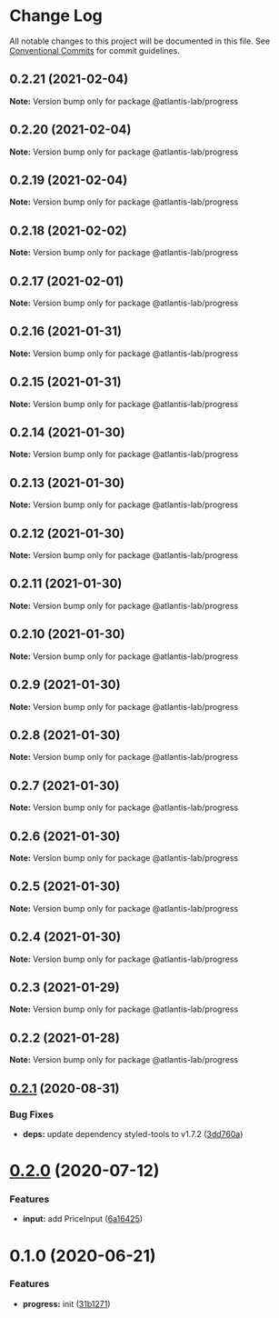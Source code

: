 # Change Log

All notable changes to this project will be documented in this file.
See [Conventional Commits](https://conventionalcommits.org) for commit guidelines.

## 0.2.21 (2021-02-04)

**Note:** Version bump only for package @atlantis-lab/progress





## 0.2.20 (2021-02-04)

**Note:** Version bump only for package @atlantis-lab/progress





## 0.2.19 (2021-02-04)

**Note:** Version bump only for package @atlantis-lab/progress





## 0.2.18 (2021-02-02)

**Note:** Version bump only for package @atlantis-lab/progress





## 0.2.17 (2021-02-01)

**Note:** Version bump only for package @atlantis-lab/progress





## 0.2.16 (2021-01-31)

**Note:** Version bump only for package @atlantis-lab/progress





## 0.2.15 (2021-01-31)

**Note:** Version bump only for package @atlantis-lab/progress





## 0.2.14 (2021-01-30)

**Note:** Version bump only for package @atlantis-lab/progress





## 0.2.13 (2021-01-30)

**Note:** Version bump only for package @atlantis-lab/progress





## 0.2.12 (2021-01-30)

**Note:** Version bump only for package @atlantis-lab/progress





## 0.2.11 (2021-01-30)

**Note:** Version bump only for package @atlantis-lab/progress

## 0.2.10 (2021-01-30)

**Note:** Version bump only for package @atlantis-lab/progress

## 0.2.9 (2021-01-30)

**Note:** Version bump only for package @atlantis-lab/progress

## 0.2.8 (2021-01-30)

**Note:** Version bump only for package @atlantis-lab/progress

## 0.2.7 (2021-01-30)

**Note:** Version bump only for package @atlantis-lab/progress

## 0.2.6 (2021-01-30)

**Note:** Version bump only for package @atlantis-lab/progress

## 0.2.5 (2021-01-30)

**Note:** Version bump only for package @atlantis-lab/progress

## 0.2.4 (2021-01-30)

**Note:** Version bump only for package @atlantis-lab/progress

## 0.2.3 (2021-01-29)

**Note:** Version bump only for package @atlantis-lab/progress

## 0.2.2 (2021-01-28)

**Note:** Version bump only for package @atlantis-lab/progress

## [0.2.1](https://github.com/Atlantis-Lab/uikit/compare/@atlantis-lab/progress@0.2.0...@atlantis-lab/progress@0.2.1) (2020-08-31)

### Bug Fixes

- **deps:** update dependency styled-tools to v1.7.2 ([3dd760a](https://github.com/Atlantis-Lab/uikit/commit/3dd760a585be0fefa5984f8374ae09dd6d6119c5))

# [0.2.0](https://github.com/Atlantis-Lab/uikit/compare/@atlantis-lab/progress@0.1.0...@atlantis-lab/progress@0.2.0) (2020-07-12)

### Features

- **input:** add PriceInput ([6a16425](https://github.com/Atlantis-Lab/uikit/commit/6a164253f9288e3de8276331b71ce5e698ecf9cf))

# 0.1.0 (2020-06-21)

### Features

- **progress:** init ([31b1271](https://github.com/Atlantis-Lab/uikit/commit/31b12715c826a5de35403af39422395830f827db))
